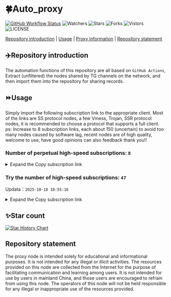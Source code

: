 # 🍀Auto_proxy
[![GitHub Workflow Status](https://img.shields.io/github/actions/workflow/status/PangTouY00/Auto_proxy/main.yml?branch=main)](https://github.com/PangTouY00/Auto_proxy/actions/workflows/main.yml?branch=main) 
![Watchers](https://img.shields.io/github/watchers/w1770946466/Auto_proxy) ![Stars](https://img.shields.io/github/stars/PangTouY00/Auto_proxy) ![Forks](https://img.shields.io/github/forks/w1770946466/Auto_proxy) ![Vistors](https://visitor-badge.laobi.icu/badge?page_id=PangTouY00.Auto_proxy) ![LICENSE](https://img.shields.io/badge/license-CC%20BY--SA%204.0-green.svg)

[Repository introduction](https://github.com/PangTouY00/Auto_proxy#Repositoryintroduction) | [Usage](https://github.com/PangTouY00/Auto_proxy#Usage) | [Proxy information](https://github.com/PangTouY00/Auto_proxy#Proxyinformation) | [Repository statement](https://github.com/PangTouY00/Auto_proxy#Repositorystatement)

## ✈️Repository introduction
The automation functions of this repository are all based on `GitHub Actions`,
Extract (unfiltered) the nodes shared by TG channels on the network, and then import them into the repository for sharing records.

## ⏩Usage
Simply import the following subscription link to the appropriate client. Most of the links are SS protocol nodes, a few Vmess, Trojan, SSR protocol nodes, it is recommended to choose a protocol that supports a full client.
ps: Increase to 8 subscription links, each about 150 (uncertain) to avoid too many nodes caused by software lag, recent nodes are of high quality, welcome to use, have good opinions can also feedback thank you!!

### Number of perpetual high-speed subscriptions: `8`

<details>
  <summary>Expand the Copy subscription link</summary>

  
- [Multiprotocol Base64 encoding](https://raw.githubusercontent.com/PangTouY00/Auto_proxy/main/Long_term_subscription1)
`https://raw.githubusercontent.com/PangTouY00/Auto_proxy/main/Long_term_subscription_num`
`Total number of merge nodes: 278`

- [Multiprotocol Base64 encoding](https://raw.githubusercontent.com/PangTouY00/Auto_proxy/main/Long_term_subscription1)
`https://raw.githubusercontent.com/PangTouY00/Auto_proxy/main/Long_term_subscription1`
`Total number of merge nodes: 35`

- [Multiprotocol Base64 encoding](https://raw.githubusercontent.com/PangTouY00/Auto_proxy/main/Long_term_subscription2)
`https://raw.githubusercontent.com/PangTouY00/Auto_proxy/main/Long_term_subscription2`
`Total number of merge nodes: 35`

- [Multiprotocol Base64 encoding](https://raw.githubusercontent.com/PangTouY00/Auto_proxy/main/Long_term_subscription3)
`https://raw.githubusercontent.com/PangTouY00/Auto_proxy/main/Long_term_subscription3`
`Total number of merge nodes: 35`

- [Multiprotocol Base64 encoding](https://raw.githubusercontent.com/PangTouY00/Auto_proxy/main/Long_term_subscription4)
`https://raw.githubusercontent.com/PangTouY00/Auto_proxy/main/Long_term_subscription4`
`Total number of merge nodes: 35`

- [Multiprotocol Base64 encoding](https://raw.githubusercontent.comPangTouY00/Auto_proxy/main/Long_term_subscription5)
`https://raw.githubusercontent.com/PangTouY00/Auto_proxy/main/Long_term_subscription5`
`Total number of merge nodes: 35`

- [Multiprotocol Base64 encoding](https://raw.githubusercontent.com/PangTouY00/Auto_proxy/main/Long_term_subscription6)
`https://raw.githubusercontent.com/PangTouY00/Auto_proxy/main/Long_term_subscription6`
`Total number of merge nodes: 35`

- [Multiprotocol Base64 encoding](https://raw.githubusercontent.com/PangTouY00/Auto_proxy/main/Long_term_subscription7)
`https://raw.githubusercontent.com/PangTouY00/Auto_proxy/main/Long_term_subscription7`
`Total number of merge nodes: 35`

- [Multiprotocol Base64 encoding](https://raw.githubusercontent.com/PangTouY00/Auto_proxy/main/Long_term_subscription8)
`https://raw.githubusercontent.com/PangTouY00/Auto_proxy/main/Long_term_subscription8`
`Total number of merge nodes: 33`

- [Clash subscription](https://raw.githubusercontent.com/PangTouY00/Auto_proxy/main/Long_term_subscription2.yaml)
`https://raw.githubusercontent.com/PangTouY00/Auto_proxy/main/Long_term_subscription1.yaml`


- [Clash subscription](https://raw.githubusercontent.com/PangTouY00/Auto_proxy/main/Long_term_subscription2.yaml)
`https://raw.githubusercontent.com/PangTouY00/Auto_proxy/main/Long_term_subscription2.yaml`


- [Clash subscription](https://raw.githubusercontent.com/PangTouY00/Auto_proxy/main/Long_term_subscription3.yaml)
`https://raw.githubusercontent.com/PangTouY00/Auto_proxy/main/Long_term_subscription3.yaml`
  
</details>

### Try the number of high-speed subscriptions: `47`
Updata：`2025-10-18 10:55:16`


<details>
  <summary>Expand the Copy subscription link</summary>  

















































































































































































































































































































































































































































































































































































































































































































































































































































































































































































































































































































































































































































































































































































































































































































































































































































































































































































































































































































































































































































































































































































































































































































































































































































































































































































































































































































































































































































































































































































































































































































































































































































































































































































































































































































































































































































































































































































































































































































































































































































































































































































































































































































































































































































































































































































































































































































































































































































































































































































































































































































































































































































































































































































































































































































































































































































































































































































































































































































































































































































































































































































































































































































































































































































































































































































































































































































































































































































































































































































































































































































































































































































































































































































































































































































































































































































































































































































































































































































































































































































































































































































































































































































































































































































































































































































































































































































































































































































































































































































































































































































































































































































































































































































































































































































































































































































































































































































































































































































































































































































































































































































































































































































































































































































































































































































































































































































































































































































































































































































































































































































































































































































































































































































































































































































































































































































































































































































































































































































































































































































































































































































































































































































































































































































































































































































































































































































































































































































































































































































































































































































































































































































































































































































































































































































































































































































































































































































































































































































































































































































































































































































































































































































































































































































































































































































































































































































































































































































































































































































































































































































































































































































































































































































































































































































































































































































































































































































































































































































































































































































































































































































































































































































































































































































































































































































































































































































































































































































































































































































































































































































































































































































































































































































































































































































































































































































































































































































































































































































































































































































































































































































































































































































































































































































































































































































































































































































































































































































































































































































































































































































































































































































































































































































































































































































































































































































































































































































































































































































































































































































































































































































































































































































































































































































































































































































































































































































































































































































































































































































































































































































































































































































































































































































































































































































































































































































































































































































































































































































































































































































































































































































































































































































































































































































































































































































































































































































































































































































































































































































































































































































































































































































































































































































































































































































































































































































































































































































































































































































































































































































































































































































































































































































































































































































































































































































































































































































































































































































































































































































































































































































































































































































































































































































































































































































































































































































































































































































































































































































































































































































>Trial subscription：
`https://dashuai.us/api/v1/client/subscribe?token=c80763cc37ef3d3ed0584dce0f77add2`




>Trial subscription：
`https://gods3.dashicn.buzz/api/v1/client/subscribe?token=3478d3deb183b2c0f6a9744fe88bbe1d`




>Trial subscription：
`https://jshaha.xxttx.cn/api/v1/client/subscribe?token=6b7874e5d3d293fd56cab343835453a1`




>Trial subscription：
`https://xixixi003.hjsbssbsbsbsbs.sbs/api/v1/client/subscribe?token=9a453a9273f8979785a0c99ab1c28177`




>Trial subscription：
`https://hjxixi002.xxttx.cn/api/v1/client/subscribe?token=d1d0a0285ad81761fb2a818cb362c5a3`




>Trial subscription：
`https://multiserver.multiserveradelshoop.com/api/v1/client/subscribe?token=ba4c4d457a48ef572c9d3cbf1a8b1a18`




>Trial subscription：
`https://old-v2b.linkedton.com/api/v1/client/subscribe?token=1e5bf1fd4b29aa90fca58e0432137514`




>Trial subscription：
`https://v2.heiu.me/api/v1/client/subscribe?token=066a0c5ea4484d94d70a2b541a55d92f`




>Trial subscription：
`https://go.yueyun.de/api/v1/client/subscribe?token=3babb124a43031e9a914e2c8b3512fbb`




>Trial subscription：
`https://ylccloud.top/api/v1/client/subscribe?token=0e82268a01fc7e3e12c19f8dd22dacc2`




>Trial subscription：
`https://user.ivnz.ir/api/v1/client/subscribe?token=eecc46bbb149cd44bade5ac773854a2c`




>Trial subscription：
`https://kingfisher.top/api/v1/client/subscribe?token=5344b7b9e4cfeb66d8e6b9d9b3d29494`




>Trial subscription：
`https://a.mayi520.shop/api/v1/client/subscribe?token=6165587b7082c702ac9bd8309902ec21`




>Trial subscription：
`https://poiuytrewq.yxt999.cn/api/v1/client/subscribe?token=fdbd9a70bb916443ee96782253bc243a`




>Trial subscription：
`https://xyjs1.sbs/api/v1/client/subscribe?token=1556f35391b77e8d5162c1241723c570`




>Trial subscription：
`https://dyhaha.xxttx.cn/api/v1/client/subscribe?token=77b2625dfc6f2b36ee7a2ca62cbe2204`




>Trial subscription：
`https://tizi8.top/api/v1/client/subscribe?token=37a7f60d3acf32e10f67b96c7a7a8d3c`




>Trial subscription：
`https://gods4.dashicn.buzz/api/v1/client/subscribe?token=673d5cce8dfb64bddf16248dcbd7f6c4`




>Trial subscription：
`https://hjxixi003.xxuux.cn/api/v1/client/subscribe?token=9447c19458bbd3a5958b3a7fd931a19f`




>Trial subscription：
`https://xunyungogogo.xyz/api/v1/client/subscribe?token=3212e983894eb6e3009c983e6b76588e`




>Trial subscription：
`https://xyjs1.buzz/api/v1/client/subscribe?token=b4cbf38fcb22e8d332bb4d89d7831a1e`




>Trial subscription：
`https://syhaha.xxttx.cn/api/v1/client/subscribe?token=a09ce14805458fcb237c25acac80217c`




>Trial subscription：
`https://asdfg.njdjjxjbcbw.icu/api/v1/client/subscribe?token=8100c4d47cd09b843d06dc551c756657`




>Trial subscription：
`https://syhaha.xxssx.cn/api/v1/client/subscribe?token=64f13c87a9c840822c8dbef6eabba93e`




>Trial subscription：
`https://jshaha.xxssx.cn/api/v1/client/subscribe?token=bea4a3ff3aa63ed74fa05b1b97f6b316`




>Trial subscription：
`https://gods2.dashicn.buzz/api/v1/client/subscribe?token=8bc61350312be2265f7e261f90e8e8c1`




>Trial subscription：
`https://dyhaha.xxssx.cn/api/v1/client/subscribe?token=37356dd07747b741fa16d4bed95b7fd7`




>Trial subscription：
`http://107.173.31.17/api/v1/client/subscribe?token=4dc76513b574db51313f0af0996283be`




>Trial subscription：
`https://slianvpn.com/api/v1/client/subscribe?token=782da136390f1a8c58f5a90ba251d485`




>Trial subscription：
`https://hjhaha.xxssx.cn/api/v1/client/subscribe?token=603049c1b2526b1743a975293f6b3b9b`




>Trial subscription：
`https://xxx.yxt999.cn/api/v1/client/subscribe?token=73901126ae22625679a141e1c46cd62c`




>Trial subscription：
`https://x2b.eans.top/api/v1/client/subscribe?token=286b42837217d75604afbcb25bd7c17c`




>Trial subscription：
`https://www.56idc.news/api/v1/client/subscribe?token=30f58e053599588a4ef66318ef2cbca9`




>Trial subscription：
`https://gods1.dashicn.buzz/api/v1/client/subscribe?token=b293ad9146369cfa3bc3b961b23192aa`




>Trial subscription：
`https://huojian4.top/api/v1/client/subscribe?token=bcdab94bc52017cf3d47bb1793879f26`




>Trial subscription：
`https://best.nxxbbf.com/api/v1/client/subscribe?token=32b5761f1bde838cbef47918534e74c0`




>Trial subscription：
`https://56idc.news/api/v1/client/subscribe?token=4fe5fe5c3f2b86641f8bb3f232e45c60`




>Trial subscription：
`https://www.louwangzhiyu.org/api/v1/client/subscribe?token=daeeea363b86ec695cf2e6ffb2915401`




>Trial subscription：
`https://www.ch000zy.com/api/v1/client/subscribe?token=20ccbbd800340f09ae63fad75f09e09c`




>Trial subscription：
`https://www.eeevpn.com/api/v1/client/subscribe?token=d5c422515b08e2d93e0086a142cc67a7`




>Trial subscription：
`https://sufujia.top/api/v1/client/subscribe?token=438982ec92228c002b39600e1ed1ef69`




>Trial subscription：
`https://fs.v2rayse.com/share/20251018/13xomrrwmm.txt`




>Trial subscription：
`https://slianvpn.top/api/v1/client/subscribe?token=5a1bd416235cceacdd77c6ecd11521a7`




>Trial subscription：
`https://dyxixi001.xxssx.cn/api/v1/client/subscribe?token=df9f0c62285acb33cdddfa3e9799ae99`




>Trial subscription：
`https://xbd.iftballs.com/api/v1/client/subscribe?token=14337cc262600fb7963741690673d023`




>Trial subscription：
`https://yywhale.com/api/v1/client/subscribe?token=928da781deb9914325391be885021939`




>Trial subscription：
`https://cfvpn.com/api/v1/client/subscribe?token=716ceb68f1c4737932f8c0251d6157e2`



</details>

## ✨Star count
[![Star History Chart](https://api.star-history.com/svg?repos=PangTouY00/Auto_proxy&type=Date)](https://star-history.com/#w1770946466/Auto_proxy&Date)



## Repository statement
The proxy node is intended solely for educational and informational purposes. It is not intended for any illegal or illicit activities. The resources provided on this node are collected from the Internet for the purpose of facilitating communication and learning among users. It is not intended for use by users in mainland China, and those users are encouraged to refrain from using this node. The operators of this node will not be held responsible for any illegal or inappropriate use of the resources provided.
